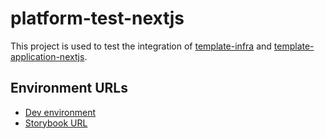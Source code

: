 # platform-test-nextjs

This project is used to test the integration of [template-infra](https://github.com/navapbc/template-infra) and [template-application-nextjs](https://github.com/navapbc/template-application-nextjs).

## Environment URLs

* [Dev environment](http://app-dev-223318105.us-east-1.elb.amazonaws.com)
* [Storybook URL](https://navapbc.github.io/platform-test-nextjs/)
